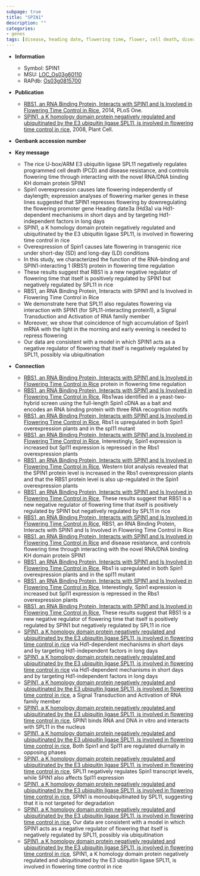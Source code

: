 ```yaml
---
subpage: true
title: "SPIN1"
description: ""
categories:
- genes
tags: [disease, heading date, flowering time, flower, cell death, disease resistance]
---
```


* **Information**  
    + Symbol: SPIN1  
    + MSU: [LOC_Os03g60110](http://rice.plantbiology.msu.edu/cgi-bin/ORF_infopage.cgi?orf=LOC_Os03g60110)  
    + RAPdb: [Os03g0815700](http://rapdb.dna.affrc.go.jp/viewer/gbrowse_details/irgsp1?name=Os03g0815700)  

* **Publication**  
    + [RBS1, an RNA Binding Protein, Interacts with SPIN1 and Is Involved in Flowering Time Control in Rice](http://www.ncbi.nlm.nih.gov/pubmed?term=RBS1,+an+RNA+Binding+Protein,+Interacts+with+SPIN1+and+Is+Involved+in+Flowering+Time+Control+in+Rice%5BTitle%5D), 2014, PLoS One.
    + [SPIN1, a K homology domain protein negatively regulated and ubiquitinated by the E3 ubiquitin ligase SPL11, is involved in flowering time control in rice](http://www.ncbi.nlm.nih.gov/pubmed?term=SPIN1,+a+K+homology+domain+protein+negatively+regulated+and+ubiquitinated+by+the+E3+ubiquitin+ligase+SPL11,+is+involved+in+flowering+time+control+in+rice%5BTitle%5D), 2008, Plant Cell.

* **Genbank accession number**  

* **Key message**  
    + The rice U-box/ARM E3 ubiquitin ligase SPL11 negatively regulates programmed cell death (PCD) and disease resistance, and controls flowering time through interacting with the novel RNA/DNA binding KH domain protein SPIN1
    + Spin1 overexpression causes late flowering independently of daylength; expression analyses of flowering marker genes in these lines suggested that SPIN1 represses flowering by downregulating the flowering promoter gene Heading date3a (Hd3a) via Hd1-dependent mechanisms in short days and by targeting Hd1-independent factors in long days
    + SPIN1, a K homology domain protein negatively regulated and ubiquitinated by the E3 ubiquitin ligase SPL11, is involved in flowering time control in rice
    + Overexpression of Spin1 causes late flowering in transgenic rice under short-day (SD) and long-day (LD) conditions
    + In this study, we characterized the function of the RNA-binding and SPIN1-interacting 1 (RBS1) protein in flowering time regulation
    + These results suggest that RBS1 is a new negative regulator of flowering time that itself is positively regulated by SPIN1 but negatively regulated by SPL11 in rice
    + RBS1, an RNA Binding Protein, Interacts with SPIN1 and Is Involved in Flowering Time Control in Rice
    + We demonstrate here that SPL11 also regulates flowering via interaction with SPIN1 (for SPL11-interacting protein1), a Signal Transduction and Activation of RNA family member
    + Moreover, we show that coincidence of high accumulation of Spin1 mRNA with the light in the morning and early evening is needed to repress flowering
    + Our data are consistent with a model in which SPIN1 acts as a negative regulator of flowering that itself is negatively regulated by SPL11, possibly via ubiquitination

* **Connection**  
    + [RBS1, an RNA Binding Protein, Interacts with SPIN1 and Is Involved in Flowering Time Control in Rice](RBS1) protein in flowering time regulation
    + [RBS1, an RNA Binding Protein, Interacts with SPIN1 and Is Involved in Flowering Time Control in Rice](http://www.ncbi.nlm.nih.gov/pubmed?term=RBS1,+an+RNA+Binding+Protein,+Interacts+with+SPIN1+and+Is+Involved+in+Flowering+Time+Control+in+Rice%5BTitle%5D), Rbs1was identified in a yeast-two-hybrid screen using the full-length Spin1 cDNA as a bait and encodes an RNA binding protein with three RNA recognition motifs
    + [RBS1, an RNA Binding Protein, Interacts with SPIN1 and Is Involved in Flowering Time Control in Rice](http://www.ncbi.nlm.nih.gov/pubmed?term=RBS1,+an+RNA+Binding+Protein,+Interacts+with+SPIN1+and+Is+Involved+in+Flowering+Time+Control+in+Rice%5BTitle%5D), Rbs1 is upregulated in both Spin1 overexpression plants and in the spl11 mutant
    + [RBS1, an RNA Binding Protein, Interacts with SPIN1 and Is Involved in Flowering Time Control in Rice](http://www.ncbi.nlm.nih.gov/pubmed?term=RBS1,+an+RNA+Binding+Protein,+Interacts+with+SPIN1+and+Is+Involved+in+Flowering+Time+Control+in+Rice%5BTitle%5D), Interestingly, Spin1 expression is increased but Spl11 expression is repressed in the Rbs1 overexpression plants
    + [RBS1, an RNA Binding Protein, Interacts with SPIN1 and Is Involved in Flowering Time Control in Rice](http://www.ncbi.nlm.nih.gov/pubmed?term=RBS1,+an+RNA+Binding+Protein,+Interacts+with+SPIN1+and+Is+Involved+in+Flowering+Time+Control+in+Rice%5BTitle%5D), Western blot analysis revealed that the SPIN1 protein level is increased in the Rbs1 overexpression plants and that the RBS1 protein level is also up-regulated in the Spin1 overexpression plants
    + [RBS1, an RNA Binding Protein, Interacts with SPIN1 and Is Involved in Flowering Time Control in Rice](http://www.ncbi.nlm.nih.gov/pubmed?term=RBS1,+an+RNA+Binding+Protein,+Interacts+with+SPIN1+and+Is+Involved+in+Flowering+Time+Control+in+Rice%5BTitle%5D), These results suggest that RBS1 is a new negative regulator of flowering time that itself is positively regulated by SPIN1 but negatively regulated by SPL11 in rice
    + [RBS1, an RNA Binding Protein, Interacts with SPIN1 and Is Involved in Flowering Time Control in Rice](http://www.ncbi.nlm.nih.gov/pubmed?term=RBS1,+an+RNA+Binding+Protein,+Interacts+with+SPIN1+and+Is+Involved+in+Flowering+Time+Control+in+Rice%5BTitle%5D), RBS1, an RNA Binding Protein, Interacts with SPIN1 and Is Involved in Flowering Time Control in Rice
    + [RBS1, an RNA Binding Protein, Interacts with SPIN1 and Is Involved in Flowering Time Control in Rice](PCD) and disease resistance, and controls flowering time through interacting with the novel RNA/DNA binding KH domain protein SPIN1
    + [RBS1, an RNA Binding Protein, Interacts with SPIN1 and Is Involved in Flowering Time Control in Rice](http://www.ncbi.nlm.nih.gov/pubmed?term=RBS1,+an+RNA+Binding+Protein,+Interacts+with+SPIN1+and+Is+Involved+in+Flowering+Time+Control+in+Rice%5BTitle%5D), Rbs1 is upregulated in both Spin1 overexpression plants and in the spl11 mutant
    + [RBS1, an RNA Binding Protein, Interacts with SPIN1 and Is Involved in Flowering Time Control in Rice](http://www.ncbi.nlm.nih.gov/pubmed?term=RBS1,+an+RNA+Binding+Protein,+Interacts+with+SPIN1+and+Is+Involved+in+Flowering+Time+Control+in+Rice%5BTitle%5D), Interestingly, Spin1 expression is increased but Spl11 expression is repressed in the Rbs1 overexpression plants
    + [RBS1, an RNA Binding Protein, Interacts with SPIN1 and Is Involved in Flowering Time Control in Rice](http://www.ncbi.nlm.nih.gov/pubmed?term=RBS1,+an+RNA+Binding+Protein,+Interacts+with+SPIN1+and+Is+Involved+in+Flowering+Time+Control+in+Rice%5BTitle%5D), These results suggest that RBS1 is a new negative regulator of flowering time that itself is positively regulated by SPIN1 but negatively regulated by SPL11 in rice
    + [SPIN1, a K homology domain protein negatively regulated and ubiquitinated by the E3 ubiquitin ligase SPL11, is involved in flowering time control in rice](Hd3a) via Hd1-dependent mechanisms in short days and by targeting Hd1-independent factors in long days
    + [SPIN1, a K homology domain protein negatively regulated and ubiquitinated by the E3 ubiquitin ligase SPL11, is involved in flowering time control in rice](Hd3a) via Hd1-dependent mechanisms in short days and by targeting Hd1-independent factors in long days
    + [SPIN1, a K homology domain protein negatively regulated and ubiquitinated by the E3 ubiquitin ligase SPL11, is involved in flowering time control in rice](for+SPL11-interacting+protein1), a Signal Transduction and Activation of RNA family member
    + [SPIN1, a K homology domain protein negatively regulated and ubiquitinated by the E3 ubiquitin ligase SPL11, is involved in flowering time control in rice](http://www.ncbi.nlm.nih.gov/pubmed?term=SPIN1,+a+K+homology+domain+protein+negatively+regulated+and+ubiquitinated+by+the+E3+ubiquitin+ligase+SPL11,+is+involved+in+flowering+time+control+in+rice%5BTitle%5D), SPIN1 binds RNA and DNA in vitro and interacts with SPL11 in the nucleus
    + [SPIN1, a K homology domain protein negatively regulated and ubiquitinated by the E3 ubiquitin ligase SPL11, is involved in flowering time control in rice](http://www.ncbi.nlm.nih.gov/pubmed?term=SPIN1,+a+K+homology+domain+protein+negatively+regulated+and+ubiquitinated+by+the+E3+ubiquitin+ligase+SPL11,+is+involved+in+flowering+time+control+in+rice%5BTitle%5D), Both Spin1 and Spl11 are regulated diurnally in opposing phases
    + [SPIN1, a K homology domain protein negatively regulated and ubiquitinated by the E3 ubiquitin ligase SPL11, is involved in flowering time control in rice](http://www.ncbi.nlm.nih.gov/pubmed?term=SPIN1,+a+K+homology+domain+protein+negatively+regulated+and+ubiquitinated+by+the+E3+ubiquitin+ligase+SPL11,+is+involved+in+flowering+time+control+in+rice%5BTitle%5D), SPL11 negatively regulates Spin1 transcript levels, while SPIN1 also affects Spl11 expression
    + [SPIN1, a K homology domain protein negatively regulated and ubiquitinated by the E3 ubiquitin ligase SPL11, is involved in flowering time control in rice](http://www.ncbi.nlm.nih.gov/pubmed?term=SPIN1,+a+K+homology+domain+protein+negatively+regulated+and+ubiquitinated+by+the+E3+ubiquitin+ligase+SPL11,+is+involved+in+flowering+time+control+in+rice%5BTitle%5D), SPIN1 is monoubiquitinated by SPL11, suggesting that it is not targeted for degradation
    + [SPIN1, a K homology domain protein negatively regulated and ubiquitinated by the E3 ubiquitin ligase SPL11, is involved in flowering time control in rice](http://www.ncbi.nlm.nih.gov/pubmed?term=SPIN1,+a+K+homology+domain+protein+negatively+regulated+and+ubiquitinated+by+the+E3+ubiquitin+ligase+SPL11,+is+involved+in+flowering+time+control+in+rice%5BTitle%5D), Our data are consistent with a model in which SPIN1 acts as a negative regulator of flowering that itself is negatively regulated by SPL11, possibly via ubiquitination
    + [SPIN1, a K homology domain protein negatively regulated and ubiquitinated by the E3 ubiquitin ligase SPL11, is involved in flowering time control in rice](http://www.ncbi.nlm.nih.gov/pubmed?term=SPIN1,+a+K+homology+domain+protein+negatively+regulated+and+ubiquitinated+by+the+E3+ubiquitin+ligase+SPL11,+is+involved+in+flowering+time+control+in+rice%5BTitle%5D), SPIN1, a K homology domain protein negatively regulated and ubiquitinated by the E3 ubiquitin ligase SPL11, is involved in flowering time control in rice



